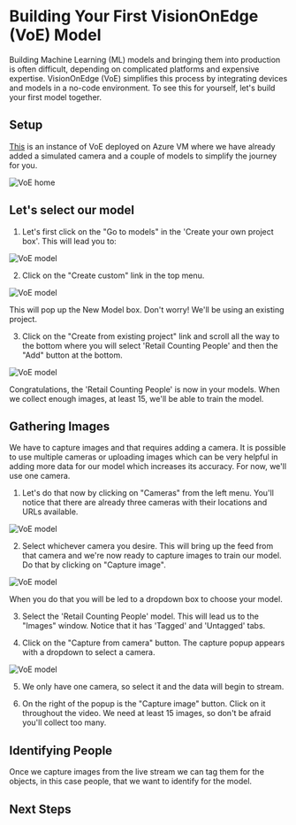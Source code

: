 Building Your First VisionOnEdge (VoE) Model
============================================

Building Machine Learning (ML) models and bringing them into production is often difficult, depending on complicated platforms and expensive expertise. VisionOnEdge (VoE) simplifies this process by integrating devices and models in a no-code environment. To see this for yourself, let's build your first model together.

Setup
-----

[This][sim] is an instance of VoE deployed on Azure VM where we have already added a simulated camera and a couple of models to simplify the journey for you.

[sim]:https://nam06.safelinks.protection.outlook.com/?url=http%3A%2F%2Fvoeprompt.westus2.cloudapp.azure.com%3A8181%2Fhome%2FgetStarted&data=04%7C01%7Camira.youssef%40microsoft.com%7Cb7f3d7a365514c1eccdf08da017b7774%7C72f988bf86f141af91ab2d7cd011db47%7C1%7C0%7C637823927036393961%7CUnknown%7CTWFpbGZsb3d8eyJWIjoiMC4wLjAwMDAiLCJQIjoiV2luMzIiLCJBTiI6Ik1haWwiLCJXVCI6Mn0%3D%7C3000&sdata=NKCWM4F7ts71ylmY1BDQsArtwmMEMWJRKDs1Z0%2Bhj30%3D&reserved=0

![VoE home](/docs/assets/VoE_1.png)

Let's select our model
----------------------
1. Let's first click on the "Go to models" in the 'Create your own project box'. This will lead you to: 

![VoE model](/docs/assets/VoE_2.png)

2. Click on the "Create custom" link in the top menu. 

![VoE model](/docs/assets/VoE_3.png)

This will pop up the New Model box. Don't worry! We'll be using an existing project. 

3. Click on the "Create from existing project" link and scroll all the way to the bottom where you will select 'Retail Counting People' and then the "Add" button at the bottom. 

![VoE model](/docs/assets/VoE_4.png)

Congratulations, the 'Retail Counting People' is now in your models. When we collect enough images, at least 15, we'll be able to train the model. 

Gathering Images
----------------

We have to capture images and that requires adding a camera. It is possible to use multiple cameras or uploading images which can be very helpful in adding more data for our model which increases its accuracy. For now, we'll use one camera.

1. Let's do that now by clicking on "Cameras" from the left menu. You'll notice that there are already three cameras with their locations and URLs available.

![VoE model](/docs/assets/V0E_5.png)

2. Select whichever camera you desire. This will bring up the feed from that camera and we're now ready to capture images to train our model. Do that by clicking on "Capture image".

![VoE model](/docs/assets/VoE_6.png)

When you do that you will be led to a dropdown box to choose your model. 

3. Select the 'Retail Counting People' model. This will lead us to the "Images" window. Notice that it has 'Tagged' and 'Untagged' tabs. 

4. Click on the "Capture from camera" button. The capture popup appears with a dropdown to select a camera. 

![VoE model](/docs/assets/VoE_7.png)

5. We only have one camera, so select it and the data will begin to stream.

6. On the right of the popup is the "Capture image" button. Click on it throughout the video. We need at least 15 images, so don't be afraid you'll collect too many. 

Identifying People
------------------



Once we capture images from the live stream we can tag them for the objects, in this case people, that we want to identify for the model.

Next Steps
----------

